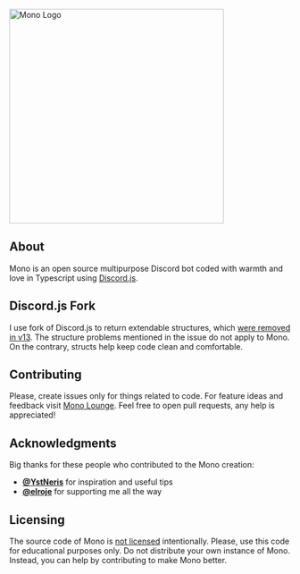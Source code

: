 <div >
    <br/>
    <img align="center" src="https://i.imgur.com/4wAV6Oc.png" width="384" alt="Mono Logo" title="Mono Logo"/>
</div>

## About

Mono is an open source multipurpose Discord bot coded with warmth and love in Typescript using [Discord.js](https://github.com/discordjs/discord.js).

## Discord.js Fork

I use fork of Discord.js to return extendable structures, which [were removed in v13](https://github.com/discordjs/discord.js/pull/6027). The structure problems mentioned in the issue do not apply to Mono. On the contrary, structs help keep code clean and comfortable.

## Contributing

Please, create issues only for things related to code. For feature ideas and feedback visit [Mono Lounge](https://discord.gg/exWW6gGcyw). Feel free to open pull requests, any help is appreciated!

## Acknowledgments

Big thanks for these people who contributed to the Mono creation:
* [**@YstNeris**](https://github.com/YstNeris) for inspiration and useful tips
* [**@elroje**](https://github.com/elroje) for supporting me all the way

## Licensing

The source code of Mono is [not licensed](https://choosealicense.com/no-permission/) intentionally. Please, use this code for educational purposes only. Do not distribute your own instance of Mono. Instead, you can help by contributing to make Mono better.
